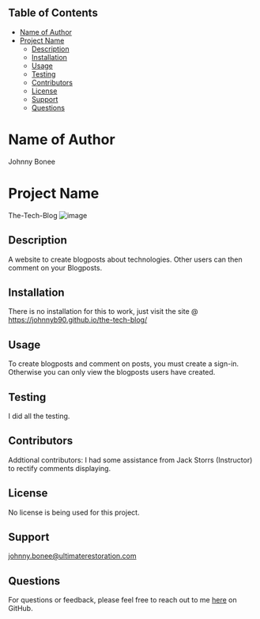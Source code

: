 ## Table of Contents
- [Name of Author](#name-of-author)
- [Project Name](#project-name)
  - [Description](#description)
  - [Installation](#installation)
  - [Usage](#usage)
  - [Testing](#testing)
  - [Contributors](#contributors)
  - [License](#license)
  - [Support](#support)
  - [Questions](#questions)

# Name of Author

Johnny Bonee

# Project Name

The-Tech-Blog
![image](https://github.com/JohnnyB90/the-tech-blog/assets/117334322/294cadf8-8dd0-40f2-baf3-89a909b07fde)

## Description

A website to create blogposts about technologies. Other users can then comment on your Blogposts.


## Installation

There is no installation for this to work, just visit the site @ https://johnnyb90.github.io/the-tech-blog/

## Usage

To create blogposts and comment on posts, you must create a sign-in. Otherwise you can only view the blogposts users have created.

## Testing

I did all the testing.

## Contributors

Addtional contributors: I had some assistance from Jack Storrs (Instructor) to rectify comments displaying.

## License
No license is being used for this project.

## Support

johnny.bonee@ultimaterestoration.com

## Questions

For questions or feedback, please feel free to reach out to me <a href="https://github.com/johnnyb90">here</a> on GitHub.
  
